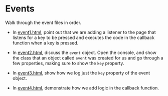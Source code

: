 # Events

Walk through the event files in order.


* In [event1.html](event1.html), point out that we are adding a listener to the page that listens for a key to be pressed and executes the code in the callback function when a key is pressed.

*  In [event2.html](event2.html), discuss the `event` object. Open the console, and show the class that an object called `event` was created for us and go through a few properties, making sure to show the `key` property.

*  In [event3.html](event3.html), show how we log just the `key` property of the event object.

*  In [event4.html](event4.html), demonstrate how we add logic in the callback function.   
